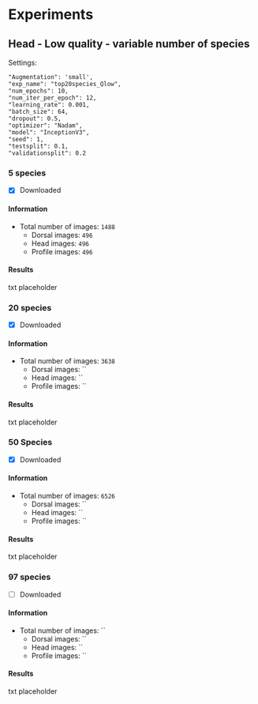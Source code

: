 # Experiments

## Head - Low quality - variable number of species

Settings:

```
"Augmentation": 'small',
"exp_name": "top20species_Qlow",
"num_epochs": 10,
"num_iter_per_epoch": 12,
"learning_rate": 0.001,
"batch_size": 64,
"dropout": 0.5,
"optimizer": "Nadam",
"model": "InceptionV3",
"seed": 1,
"testsplit": 0.1,
"validationsplit": 0.2

```

### 5 species
- [x] Downloaded

#### Information
- Total number of images: `1488`
  - Dorsal images: `496`
  - Head images: `496`
  - Profile images: `496`

#### Results
txt placeholder

### 20 species
- [x] Downloaded

#### Information
- Total number of images: `3638`
  - Dorsal images: ``
  - Head images: ``
  - Profile images: ``

#### Results
txt placeholder

### 50 Species
- [x] Downloaded

#### Information
- Total number of images: `6526`
  - Dorsal images: ``
  - Head images: ``
  - Profile images: ``

#### Results
txt placeholder

### 97 species
- [ ] Downloaded

#### Information
- Total number of images: ``
  - Dorsal images: ``
  - Head images: ``
  - Profile images: ``

#### Results
txt placeholder
